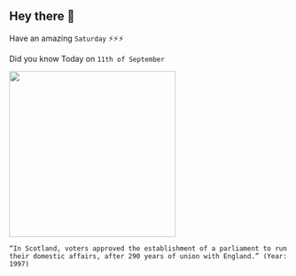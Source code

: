 ## Hey there 👋
Have an amazing `Saturday` ⚡⚡⚡

Did you know Today on `11th of September`
 
 [<img src="https://cdn.britannica.com/q:60/05/200005-050-517EA189/Flags-England-Scotland-United-Kingdom-of-Great.jpg" width="300" />](https://en.wikipedia.org/wiki/Acts_of_Union_1707) 
 ```
“In Scotland, voters approved the establishment of a parliament to run their domestic affairs, after 290 years of union with England.” (Year: 1997)
```
